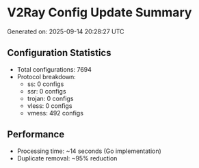 # V2Ray Config Update Summary
Generated on: 2025-09-14 20:28:27 UTC

## Configuration Statistics
- Total configurations: 7694
- Protocol breakdown:
  - ss: 0 configs
  - ssr: 0 configs
  - trojan: 0 configs
  - vless: 0 configs
  - vmess: 492 configs

## Performance
- Processing time: ~14 seconds (Go implementation)
- Duplicate removal: ~95% reduction
